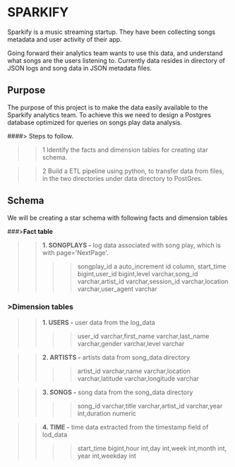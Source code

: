 # SPARKIFY

Sparkify is a music streaming startup. They have been collecting songs metadata and user activity of their app.

Going forward their analytics team wants to use this data, and understand what songs are the users listening to. Currently data resides in directory of JSON logs and song data in JSON metadata files.

## Purpose

The purpose of this project is to make the data easily available to the Sparkify analytics team. To achieve this we need to design a Postgres database optimized for queries on songs play data analysis.

####> Steps to follow.
>>1 Identify the facts and dimension tables for creating star schema. 

>>2 Build a ETL pipeline using python, to transfer data from files, in the two directories under data directory to PostGres.

## Schema
We will be creating a star schema with following facts and dimension tables

###>**Fact table**
 >>**1. SONGPLAYS -** log data associated with song play, which is with page='NextPage'.
 >>>>songplay_id a auto_increment id column, start_time bigint,user_id bigint,level varchar,song_id varchar,artist_id varchar,session_id varchar,location varchar,user_agent varchar
 
### >**Dimension tables**
 >>**1. USERS -** user data from the log_data
 >>>>user_id varchar,first_name varchar,last_name varchar,gender varchar,level varchar

>>**2. ARTISTS -** artists data from song_data directory
 >>>>artist_id varchar,name varchar,location varchar,latitude varchar,longitude varchar

>>**3. SONGS -** song data from the song_data directory
 >>>>song_id varchar,title varchar,artist_id varchar,year int,duration numeric

>>**4. TIME -** time data extracted from the timestamp field of lod_data
 >>>>start_time bigint,hour int,day int,week int,month int, year int,weekday int 

 